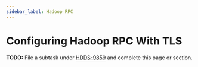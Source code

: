 ```yaml
---
sidebar_label: Hadoop RPC
---
```


# Configuring Hadoop RPC With TLS

**TODO:** File a subtask under [HDDS-9859](https://issues.apache.org/jira/browse/HDDS-9859) and complete this page or section.
